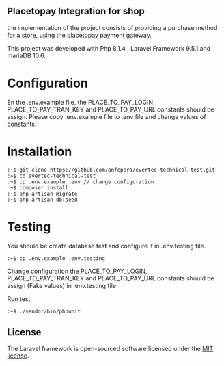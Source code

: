 

## Placetopay Integration for shop

the implementation of the project consists of providing a purchase method for a store,
using the placetopay payment gateway.

This project was developed with Php 8.1.4 , Laravel Framework 9.5.1 and mariaDB 10.6.

Configuration
=============
En the .env.example file, the PLACE_TO_PAY_LOGIN, PLACE_TO_PAY_TRAN_KEY and PLACE_TO_PAY_URL constants
should be assign. Please copy .env.example file to .env file and change values of constants.


Installation
============
```
:~$ git clone https://github.com/anfepera/evertec-technical-test.git
:~$ cd evertec-technical-test
:~$ cp .env.example .env // change configuration
:~$ composer install
:~$ php artisan migrate
:~$ php artisan db:seed
```

Testing
============
You should be create database test and configure it in .env.testing file.
```
:~$ cp .env.example .env.testing
```
Change configuration the PLACE_TO_PAY_LOGIN, PLACE_TO_PAY_TRAN_KEY and PLACE_TO_PAY_URL constants
should be assign (Fake values) in .env.testing file

Run test:
```
:~$ ./vendor/bin/phpunit
```

## License

The Laravel framework is open-sourced software licensed under the [MIT license](https://opensource.org/licenses/MIT).
